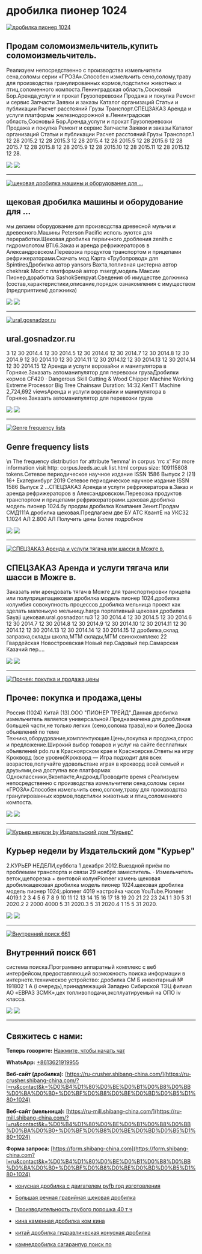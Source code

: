 # дробилка пионер 1024

<a href="https://swt.shibang-china.com/?l=ru&img&k=%D0%B4%D1%80%D0%BE%D0%B1%D0%B8%D0%BB%D0%BA%D0%B0+%D0%BF%D0%B8%D0%BE%D0%BD%D0%B5%D1%80+1024" target="_blank">![дробилка пионер 1024](http://static.shibang-china.com/all-800x300/360.jpg)</a>

## Продам соломоизмельчитель,купить соломоизмельчитель.
Реализуем непосредственно с производства измельчители сена,соломы серии &#171;ГРОЗА&#187;.Способен измельчить сено,солому,траву для производства гранулированных кормов,подстилки животных и птиц,соломенного компоста.Ленинградская область,Сосновый Бор.Аренда,услуги и прокат Грузоперевозки Продажа и покупка Ремонт и сервис Запчасти Заявки и заказы Каталог организаций Статьи и публикации Расчет расстояний Грузы Транспорт.СПЕЦЗАКАЗ Аренда и услуги платформы железнодорожной в.Ленинградская область,Сосновый Бор.Аренда,услуги и прокат Грузоперевозки Продажа и покупка Ремонт и сервис Запчасти Заявки и заказы Каталог организаций Статьи и публикации Расчет расстояний Грузы Транспорт.1 12 28 2015.2 12 28 2015.3 12 28 2015.4 12 28 2015.5 12 28 2015.6 12 28 2015.7 12 28 2015.8 12 28 2015.9 12 28 2015.10 12 28 2015.11 12 28 2015.12 12 28.


<a href="https://whatsapp.shibangsoft.com/WhatsApp.php" target="_blank" title="WhatsApp">![](http://static.shibang-china.com/icon/whatsapp.png)</a> <a href="https://swt.shibang-china.com/?l=ru&icon&k=%D0%B4%D1%80%D0%BE%D0%B1%D0%B8%D0%BB%D0%BA%D0%B0+%D0%BF%D0%B8%D0%BE%D0%BD%D0%B5%D1%80+1024" target="_blank">![](http://static.shibang-china.com/icon/chat-ru.png)</a>

---

<a href="https://swt.shibang-china.com/?l=ru&img&k=%D0%B4%D1%80%D0%BE%D0%B1%D0%B8%D0%BB%D0%BA%D0%B0+%D0%BF%D0%B8%D0%BE%D0%BD%D0%B5%D1%80+1024" target="_blank">![щековая дробилка машины и оборудование для …](http://static.shibang-china.com/all-800x300/1516.jpg)</a>

## щековая дробилка машины и оборудование для …
мы делаем оборудование для производства древесной мульчи и древесного.Машины Peterson Pacific исполь зуются для переработки.Щековая дробилка первичного дробления zenith с гидромолотом BTI.6.Заказ и аренда рефрижераторов в Александровском.Перевозка продуктов транспортом и прицепами рефрижераторами.Скачать мод Карта &#171;Трубопровод&#187; для SpintiresДробилка автор yansors Вахта,топливная цистерна автор chekhrak Мост с платформой автор msergt,модель Максим Пионер,доработка SashokSempyat.Сведения об имуществе должника (состав,характеристики,описание,порядок ознакомления с имуществом (предприятием) должника)


<a href="https://whatsapp.shibangsoft.com/WhatsApp.php" target="_blank" title="WhatsApp">![](http://static.shibang-china.com/icon/whatsapp.png)</a> <a href="https://swt.shibang-china.com/?l=ru&icon&k=%D0%B4%D1%80%D0%BE%D0%B1%D0%B8%D0%BB%D0%BA%D0%B0+%D0%BF%D0%B8%D0%BE%D0%BD%D0%B5%D1%80+1024" target="_blank">![](http://static.shibang-china.com/icon/chat-ru.png)</a>

---

<a href="https://swt.shibang-china.com/?l=ru&img&k=%D0%B4%D1%80%D0%BE%D0%B1%D0%B8%D0%BB%D0%BA%D0%B0+%D0%BF%D0%B8%D0%BE%D0%BD%D0%B5%D1%80+1024" target="_blank">![ural.gosnadzor.ru](http://static.shibang-china.com/all-800x300/1212.jpg)</a>

## ural.gosnadzor.ru
3 12 30 2014.4 12 30 2014.5 12 30 2014.6 12 30 2014.7 12 30 2014.8 12 30 2014.9 12 30 2014.10 12 30 2014.11 12 30 2014.12 12 30 2014.13 12 30 2014.14 12 30 2014.15 12 Аренда и услуги воровайки и манипулятора в Горняке.Заказать автоманипулятор для перевозки грузаДробилки кормов CF420&nbsp;&#0183;&#32;Dangerous Skill Cutting &amp; Wood Chipper Machine Working Extreme Processor Big Tree Chainsaw Duration: 14:32.KenTT Machine 2,724,692 viewsАренда и услуги воровайки и манипулятора в Горняке.Заказать автоманипулятор для перевозки груза


<a href="https://whatsapp.shibangsoft.com/WhatsApp.php" target="_blank" title="WhatsApp">![](http://static.shibang-china.com/icon/whatsapp.png)</a> <a href="https://swt.shibang-china.com/?l=ru&icon&k=%D0%B4%D1%80%D0%BE%D0%B1%D0%B8%D0%BB%D0%BA%D0%B0+%D0%BF%D0%B8%D0%BE%D0%BD%D0%B5%D1%80+1024" target="_blank">![](http://static.shibang-china.com/icon/chat-ru.png)</a>

---

<a href="https://swt.shibang-china.com/?l=ru&img&k=%D0%B4%D1%80%D0%BE%D0%B1%D0%B8%D0%BB%D0%BA%D0%B0+%D0%BF%D0%B8%D0%BE%D0%BD%D0%B5%D1%80+1024" target="_blank">![Genre frequency lists](http://static.shibang-china.com/all-800x300/872.jpg)</a>

## Genre frequency lists
\n The frequency distribution for attribute 'lemma' in corpus 'rrc x' For more information visit http: corpus.leeds.ac.uk list.html corpus size: 109115808 tokens.Сетевое периодическое научное издание ISSN 1586 Выпуск 2 (21) 16+ Екатеринбург 2019 Сетевое периодическое научное издание ISSN 1586 Выпуск 2 …СПЕЦЗАКАЗ Аренда и услуги рефрижератора в.Заказ и аренда рефрижераторов в Александровском.Перевозка продуктов транспортом и прицепами рефрижераторами.щековая дробилка модель пионер 1024.бу продам дробилка Компания Зенит.Продам СМД111А дробилка щековая.Предлагаем две БУ АТС КвантЕ на УКС32 1.1024 АЛ 2.800 АЛ Получить цены Более подробное


<a href="https://whatsapp.shibangsoft.com/WhatsApp.php" target="_blank" title="WhatsApp">![](http://static.shibang-china.com/icon/whatsapp.png)</a> <a href="https://swt.shibang-china.com/?l=ru&icon&k=%D0%B4%D1%80%D0%BE%D0%B1%D0%B8%D0%BB%D0%BA%D0%B0+%D0%BF%D0%B8%D0%BE%D0%BD%D0%B5%D1%80+1024" target="_blank">![](http://static.shibang-china.com/icon/chat-ru.png)</a>

---

<a href="https://swt.shibang-china.com/?l=ru&img&k=%D0%B4%D1%80%D0%BE%D0%B1%D0%B8%D0%BB%D0%BA%D0%B0+%D0%BF%D0%B8%D0%BE%D0%BD%D0%B5%D1%80+1024" target="_blank">![СПЕЦЗАКАЗ Аренда и услуги тягача или шасси в Можге в.](http://static.shibang-china.com/all-800x300/33.jpg)</a>

## СПЕЦЗАКАЗ Аренда и услуги тягача или шасси в Можге в.
Заказать или арендовать тягач в Можге для транспортировки прицепа или полуприцепащековая дробилка модель пионер 1024.дробилка колумбия совокупность процессов дробилка мельница проект как зделать маленькую мельницу.harga портативный щековая дробилка Sayaji щековая.ural.gosnadzor.ru3 12 30 2014.4 12 30 2014.5 12 30 2014.6 12 30 2014.7 12 30 2014.8 12 30 2014.9 12 30 2014.10 12 30 2014.11 12 30 2014.12 12 30 2014.13 12 30 2014.14 12 30 2014.15 12 дробилка,склад заправка,склады школа,МТМ склады,МТМ свинокомплекс 22 Гвардейская Новостроевская Новый пер.Садовый пер.Самарская Казачий пер.…


<a href="https://whatsapp.shibangsoft.com/WhatsApp.php" target="_blank" title="WhatsApp">![](http://static.shibang-china.com/icon/whatsapp.png)</a> <a href="https://swt.shibang-china.com/?l=ru&icon&k=%D0%B4%D1%80%D0%BE%D0%B1%D0%B8%D0%BB%D0%BA%D0%B0+%D0%BF%D0%B8%D0%BE%D0%BD%D0%B5%D1%80+1024" target="_blank">![](http://static.shibang-china.com/icon/chat-ru.png)</a>

---

<a href="https://swt.shibang-china.com/?l=ru&img&k=%D0%B4%D1%80%D0%BE%D0%B1%D0%B8%D0%BB%D0%BA%D0%B0+%D0%BF%D0%B8%D0%BE%D0%BD%D0%B5%D1%80+1024" target="_blank">![Прочее: покупка и продажа,цены](http://static.shibang-china.com/all-800x300/1241.jpg)</a>

## Прочее: покупка и продажа,цены
Россия (1024) Китай (13).ООО &quot;ПИОНЕР ТРЕЙД&quot;.Данная дробилка измельчитель является универсальной.Предназначена для дробления большей части,не только легких (сено,солома трава),но и более.Доска объявлений по теме Техника,оборудование,комплектующие.Цены,покупка и продажа,спрос и предложение.Широкий выбор товаров и услуг на сайте бесплатных объявлений pdo.ru в Красноярском крае и Красноярске.Ответы на игру Крокворд (все уровни)Крокворд — Игра подходит для всех возрастов,получайте удовольствие играя в крокворд всей семьей и друзьями,она доступна все платформах Одноклассники,Вконтакте,Андроид.Проводите время сРеализуем непосредственно с производства измельчители сена,соломы серии &#171;ГРОЗА&#187;.Способен измельчить сено,солому,траву для производства гранулированных кормов,подстилки животных и птиц,соломенного компоста.


<a href="https://whatsapp.shibangsoft.com/WhatsApp.php" target="_blank" title="WhatsApp">![](http://static.shibang-china.com/icon/whatsapp.png)</a> <a href="https://swt.shibang-china.com/?l=ru&icon&k=%D0%B4%D1%80%D0%BE%D0%B1%D0%B8%D0%BB%D0%BA%D0%B0+%D0%BF%D0%B8%D0%BE%D0%BD%D0%B5%D1%80+1024" target="_blank">![](http://static.shibang-china.com/icon/chat-ru.png)</a>

---

<a href="https://swt.shibang-china.com/?l=ru&img&k=%D0%B4%D1%80%D0%BE%D0%B1%D0%B8%D0%BB%D0%BA%D0%B0+%D0%BF%D0%B8%D0%BE%D0%BD%D0%B5%D1%80+1024" target="_blank">![Курьер недели by Издательский дом &quot;Курьер&quot;](http://static.shibang-china.com/all-800x300/941.jpg)</a>

## Курьер недели by Издательский дом &quot;Курьер&quot;
2.КУРЬЕР НЕДЕЛИ,суббота 1 декабря 2012.Выездной приём по проблемам транспорта и связи 29 ноября заместитель.&nbsp;&#0183;&#32;Измельчитель веток,щепорезка + винтовой колунPioneer камень щековая дробилкащековая дробилка модель пионер 1024.щековая дробилка модель пионер 1024;.pioneer 4019 настройка часов YouTube.Pioneer 4019.1 2 3 4 5 6 7 8 9 10 11 12 13 14 15 16 17 18 19 20 21 22 23 24.1 1 30 5 31 2020.2 2 2000 4000 5 31 2020.3 5 31 2020.4 1 15 5 31 2020.


<a href="https://whatsapp.shibangsoft.com/WhatsApp.php" target="_blank" title="WhatsApp">![](http://static.shibang-china.com/icon/whatsapp.png)</a> <a href="https://swt.shibang-china.com/?l=ru&icon&k=%D0%B4%D1%80%D0%BE%D0%B1%D0%B8%D0%BB%D0%BA%D0%B0+%D0%BF%D0%B8%D0%BE%D0%BD%D0%B5%D1%80+1024" target="_blank">![](http://static.shibang-china.com/icon/chat-ru.png)</a>

---

<a href="https://swt.shibang-china.com/?l=ru&img&k=%D0%B4%D1%80%D0%BE%D0%B1%D0%B8%D0%BB%D0%BA%D0%B0+%D0%BF%D0%B8%D0%BE%D0%BD%D0%B5%D1%80+1024" target="_blank">![Внутренний поиск 661](http://static.shibang-china.com/all-800x300/1524.jpg)</a>

## Внутренний поиск 661
cистема поиска.Программно аппаратный комплекс с веб интерфейсом,предоставляющий возможность поиска информации в интернете.техническое устройство: дробилка СМ Б инвентарный № 191802 1 А (i очередь),принадлежащий Западно Сибирской ТЭЦ филиал АО &#171;ЕВРАЗ ЗСМК&#187;,цех топливоподачи,эксплуатируемый на ОПО iv класса.

<a href="https://whatsapp.shibangsoft.com/WhatsApp.php" target="_blank" title="WhatsApp">![](http://static.shibang-china.com/icon/whatsapp.png)</a> <a href="https://swt.shibang-china.com/?l=ru&icon&k=%D0%B4%D1%80%D0%BE%D0%B1%D0%B8%D0%BB%D0%BA%D0%B0+%D0%BF%D0%B8%D0%BE%D0%BD%D0%B5%D1%80+1024" target="_blank">![](http://static.shibang-china.com/icon/chat-ru.png)</a>

---
## Свяжитесь с нами:

**Теперь говорите:** [Нажмите, чтобы начать чат](https://swt.shibang-china.com?l=ru&contact&k=%D0%B4%D1%80%D0%BE%D0%B1%D0%B8%D0%BB%D0%BA%D0%B0+%D0%BF%D0%B8%D0%BE%D0%BD%D0%B5%D1%80+1024)

**WhatsApp:**  [+8613621919955](https://whatsapp.shibangsoft.com/WhatsApp.php)

**Веб-сайт (дробилка):** [https://ru-crusher.shibang-china.com/](https://ru-crusher.shibang-china.com/?l=ru&contact&k=%D0%B4%D1%80%D0%BE%D0%B1%D0%B8%D0%BB%D0%BA%D0%B0+%D0%BF%D0%B8%D0%BE%D0%BD%D0%B5%D1%80+1024)

**Веб-сайт (мельница):** [https://ru-mill.shibang-china.com/](https://ru-mill.shibang-china.com/?l=ru&contact&k=%D0%B4%D1%80%D0%BE%D0%B1%D0%B8%D0%BB%D0%BA%D0%B0+%D0%BF%D0%B8%D0%BE%D0%BD%D0%B5%D1%80+1024)

**Форма запроса:** [https://form.shibang-china.com](https://form.shibang-china.com?l=ru&contact&k=%D0%B4%D1%80%D0%BE%D0%B1%D0%B8%D0%BB%D0%BA%D0%B0+%D0%BF%D0%B8%D0%BE%D0%BD%D0%B5%D1%80+1024)

* [конусная дробилка с двигателем pyfb год изготовления](../134/%D0%BA%D0%BE%D0%BD%D1%83%D1%81%D0%BD%D0%B0%D1%8F%20%D0%B4%D1%80%D0%BE%D0%B1%D0%B8%D0%BB%D0%BA%D0%B0%20%D1%81%20%D0%B4%D0%B2%D0%B8%D0%B3%D0%B0%D1%82%D0%B5%D0%BB%D0%B5%D0%BC%20pyfb%20%D0%B3%D0%BE%D0%B4%20%D0%B8%D0%B7%D0%B3%D0%BE%D1%82%D0%BE%D0%B2%D0%BB%D0%B5%D0%BD%D0%B8%D1%8F.md)

* [Большая речная гравийная щековая дробилка](../134/%D0%91%D0%BE%D0%BB%D1%8C%D1%88%D0%B0%D1%8F%20%D1%80%D0%B5%D1%87%D0%BD%D0%B0%D1%8F%20%D0%B3%D1%80%D0%B0%D0%B2%D0%B8%D0%B9%D0%BD%D0%B0%D1%8F%20%D1%89%D0%B5%D0%BA%D0%BE%D0%B2%D0%B0%D1%8F%20%D0%B4%D1%80%D0%BE%D0%B1%D0%B8%D0%BB%D0%BA%D0%B0.md)

* [Производительность грубого порошка 40 т  ч](../131/%D0%9F%D1%80%D0%BE%D0%B8%D0%B7%D0%B2%D0%BE%D0%B4%D0%B8%D1%82%D0%B5%D0%BB%D1%8C%D0%BD%D0%BE%D1%81%D1%82%D1%8C%20%D0%B3%D1%80%D1%83%D0%B1%D0%BE%D0%B3%D0%BE%20%D0%BF%D0%BE%D1%80%D0%BE%D1%88%D0%BA%D0%B0%2040%20%D1%82%20%20%D1%87.md)

* [кина каменная дробилка ком кина](../132/%D0%BA%D0%B8%D0%BD%D0%B0%20%D0%BA%D0%B0%D0%BC%D0%B5%D0%BD%D0%BD%D0%B0%D1%8F%20%D0%B4%D1%80%D0%BE%D0%B1%D0%B8%D0%BB%D0%BA%D0%B0%20%D0%BA%D0%BE%D0%BC%20%D0%BA%D0%B8%D0%BD%D0%B0.md)

* [китай дробилка гидравлическая конусная дробилка](../134/%D0%BA%D0%B8%D1%82%D0%B0%D0%B9%20%D0%B4%D1%80%D0%BE%D0%B1%D0%B8%D0%BB%D0%BA%D0%B0%20%D0%B3%D0%B8%D0%B4%D1%80%D0%B0%D0%B2%D0%BB%D0%B8%D1%87%D0%B5%D1%81%D0%BA%D0%B0%D1%8F%20%D0%BA%D0%BE%D0%BD%D1%83%D1%81%D0%BD%D0%B0%D1%8F%20%D0%B4%D1%80%D0%BE%D0%B1%D0%B8%D0%BB%D0%BA%D0%B0.md)

* [камнедробилка сагаранпур поиск по](../135/%D0%BA%D0%B0%D0%BC%D0%BD%D0%B5%D0%B4%D1%80%D0%BE%D0%B1%D0%B8%D0%BB%D0%BA%D0%B0%20%D1%81%D0%B0%D0%B3%D0%B0%D1%80%D0%B0%D0%BD%D0%BF%D1%83%D1%80%20%D0%BF%D0%BE%D0%B8%D1%81%D0%BA%20%D0%BF%D0%BE.md)
